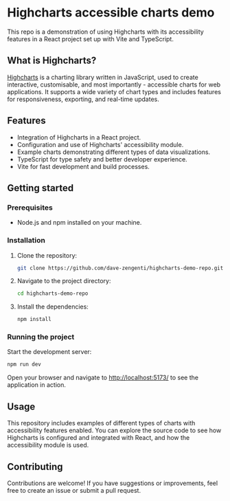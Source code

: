 # Highcharts accessible charts demo

This repo is a demonstration of using Highcharts with its accessibility features in a React project set up with Vite and TypeScript.

## What is Highcharts?

[Highcharts](https://www.highcharts.com/) is a charting library written in JavaScript, used to create interactive, customisable, and most importantly - accessible charts for web applications. It supports a wide variety of chart types and includes features for responsiveness, exporting, and real-time updates.

## Features

- Integration of Highcharts in a React project.
- Configuration and use of Highcharts' accessibility module.
- Example charts demonstrating different types of data visualizations.
- TypeScript for type safety and better developer experience.
- Vite for fast development and build processes.

## Getting started

### Prerequisites

- Node.js and npm installed on your machine.

### Installation

1. Clone the repository:

   ```sh
   git clone https://github.com/dave-zengenti/highcharts-demo-repo.git
   ```

2. Navigate to the project directory:

   ```sh
   cd highcharts-demo-repo
   ```

3. Install the dependencies:
   ```sh
   npm install
   ```

### Running the project

Start the development server:

```sh
npm run dev
```

Open your browser and navigate to [http://localhost:5173/](http://localhost:5173/) to see the application in action.

## Usage

This repository includes examples of different types of charts with accessibility features enabled. You can explore the source code to see how Highcharts is configured and integrated with React, and how the accessibility module is used.

## Contributing

Contributions are welcome! If you have suggestions or improvements, feel free to create an issue or submit a pull request.
